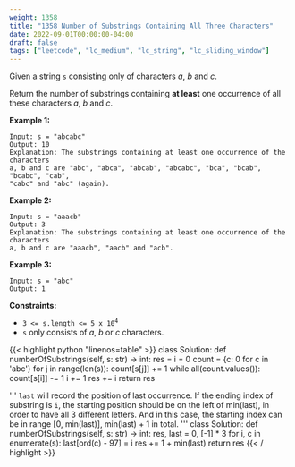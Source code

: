```yaml
---
weight: 1358
title: "1358 Number of Substrings Containing All Three Characters"
date: 2022-09-01T00:00:00-04:00
draft: false
tags: ["leetcode", "lc_medium", "lc_string", "lc_sliding_window"]
---
```


Given a string `s` consisting only of characters _a_, _b_ and _c_.

Return the number of substrings containing **at least** one occurrence of all these characters _a_, _b_ and _c_.

**Example 1:**
```
Input: s = "abcabc"
Output: 10
Explanation: The substrings containing at least one occurrence of the characters
a, b and c are "abc", "abca", "abcab", "abcabc", "bca", "bcab", "bcabc", "cab",
"cabc" and "abc" (again). 
```
**Example 2:**
```
Input: s = "aaacb"
Output: 3
Explanation: The substrings containing at least one occurrence of the characters
a, b and c are "aaacb", "aacb" and "acb". 
```
**Example 3:**
```
Input: s = "abc"
Output: 1
```

**Constraints:**
- <code>3 <= s.length <= 5 x 10<sup>4</sup></code>
- `s` only consists of _a_, _b_ or _c_ characters.

<div class="tabs"></div>
<div class="tab-content">
<div id="python" class="lang">
{{< highlight python "linenos=table" >}}
class Solution:
    def numberOfSubstrings(self, s: str) -> int:
        res = i = 0
        count = {c: 0 for c in 'abc'}
        for j in range(len(s)):
            count[s[j]] += 1
            while all(count.values()):
                count[s[i]] -= 1
                i += 1
            res += i
        return res


'''
`last` will record the position of last occurrence.
If the ending index of substring is `i`,
the starting position should be on the left of min(last),
in order to have all 3 different letters.
And in this case, the starting index can be in range [0, min(last)],
min(last) + 1 in total.
'''
class Solution:
    def numberOfSubstrings(self, s: str) -> int:
        res, last = 0, [-1] * 3
        for i, c in enumerate(s):
            last[ord(c) - 97] = i
            res += 1 + min(last)
        return res
{{< / highlight >}}
</div>
</div>
